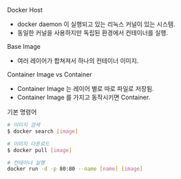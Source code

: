 Docker Host
- docker daemon 이 실행되고 있는 리눅스 커널이 있는 시스템.
- 동일한 커널을 사용하지만 독립된 환경에서 컨테이너를 실행.

Base Image
- 여러 레이어가 합쳐져서 하나의 컨테이너 이미지.

Container Image vs Container
- Container Image 는 레이어 별로 따로 파일로 저장됨.
- Container Image 를 가지고 동작시키면 Container.

기본 명령어
```bash
# 이미지 검색
$ docker search [image]
```

```bash
# 이미지 다운로드
$ docker pull [image]
```

```bash
# 컨테이너 실행
docker run -d -p 80:80 --name [name] [image]
```